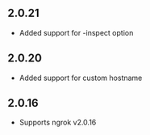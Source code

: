 ## 2.0.21

- Added support for -inspect option

## 2.0.20

- Added support for custom hostname

## 2.0.16

- Supports ngrok v2.0.16
